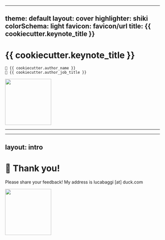<!-- prettier-ignore-start -->

---
theme: default
layout: cover
highlighter: shiki
colorSchema: light
favicon: favicon/url
title: {{ cookiecutter.keynote_title }}
---

<!-- prettier-ignore-end -->

# {{ cookiecutter.keynote_title }}

<div class="absolute bottom-10">

    👤 {{ cookiecutter.author_name }}
    💼 {{ cookiecutter.author_job_title }}

</div>

<div class="absolute right-5 top-5">
<img height="150" width="150"  src="qr-github.svg">
</div>

---

<!-- prettier-ignore-start -->

---
layout: intro
---

<!-- prettier-ignore-end -->

# 🙏 Thank you!

Please share your feedback! My address is lucabaggi [at] duck.com

<div class="absolute right-5 top-5">
<img height="150" width="150"  src="qr-linkedin.svg">
</div>
